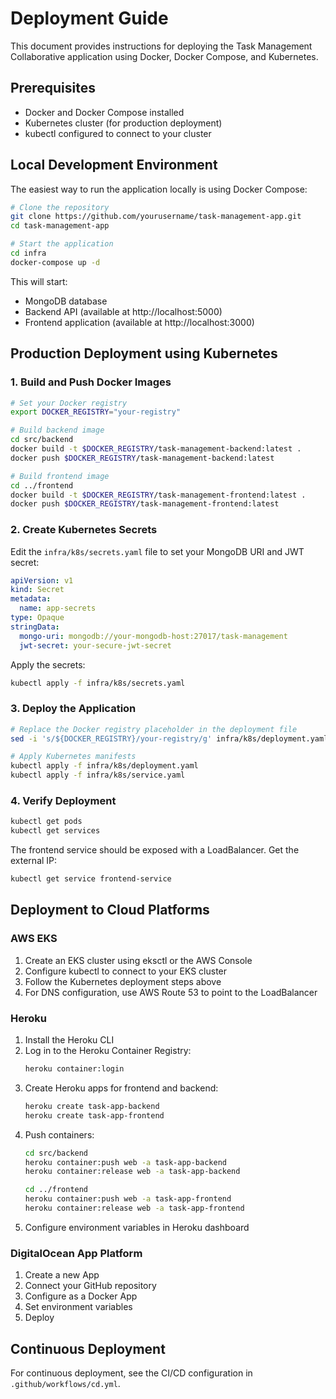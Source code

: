 # Deployment Guide

This document provides instructions for deploying the Task Management Collaborative application using Docker, Docker Compose, and Kubernetes.

## Prerequisites

- Docker and Docker Compose installed
- Kubernetes cluster (for production deployment)
- kubectl configured to connect to your cluster

## Local Development Environment

The easiest way to run the application locally is using Docker Compose:

```bash
# Clone the repository
git clone https://github.com/yourusername/task-management-app.git
cd task-management-app

# Start the application
cd infra
docker-compose up -d
```

This will start:
- MongoDB database
- Backend API (available at http://localhost:5000)
- Frontend application (available at http://localhost:3000)

## Production Deployment using Kubernetes

### 1. Build and Push Docker Images

```bash
# Set your Docker registry
export DOCKER_REGISTRY="your-registry"

# Build backend image
cd src/backend
docker build -t $DOCKER_REGISTRY/task-management-backend:latest .
docker push $DOCKER_REGISTRY/task-management-backend:latest

# Build frontend image
cd ../frontend
docker build -t $DOCKER_REGISTRY/task-management-frontend:latest .
docker push $DOCKER_REGISTRY/task-management-frontend:latest
```

### 2. Create Kubernetes Secrets

Edit the `infra/k8s/secrets.yaml` file to set your MongoDB URI and JWT secret:

```yaml
apiVersion: v1
kind: Secret
metadata:
  name: app-secrets
type: Opaque
stringData:
  mongo-uri: mongodb://your-mongodb-host:27017/task-management
  jwt-secret: your-secure-jwt-secret
```

Apply the secrets:

```bash
kubectl apply -f infra/k8s/secrets.yaml
```

### 3. Deploy the Application

```bash
# Replace the Docker registry placeholder in the deployment file
sed -i 's/${DOCKER_REGISTRY}/your-registry/g' infra/k8s/deployment.yaml

# Apply Kubernetes manifests
kubectl apply -f infra/k8s/deployment.yaml
kubectl apply -f infra/k8s/service.yaml
```

### 4. Verify Deployment

```bash
kubectl get pods
kubectl get services
```

The frontend service should be exposed with a LoadBalancer. Get the external IP:

```bash
kubectl get service frontend-service
```

## Deployment to Cloud Platforms

### AWS EKS

1. Create an EKS cluster using eksctl or the AWS Console
2. Configure kubectl to connect to your EKS cluster
3. Follow the Kubernetes deployment steps above
4. For DNS configuration, use AWS Route 53 to point to the LoadBalancer

### Heroku

1. Install the Heroku CLI
2. Log in to the Heroku Container Registry:
   ```bash
   heroku container:login
   ```
3. Create Heroku apps for frontend and backend:
   ```bash
   heroku create task-app-backend
   heroku create task-app-frontend
   ```
4. Push containers:
   ```bash
   cd src/backend
   heroku container:push web -a task-app-backend
   heroku container:release web -a task-app-backend
   
   cd ../frontend
   heroku container:push web -a task-app-frontend
   heroku container:release web -a task-app-frontend
   ```
5. Configure environment variables in Heroku dashboard

### DigitalOcean App Platform

1. Create a new App
2. Connect your GitHub repository
3. Configure as a Docker App
4. Set environment variables
5. Deploy

## Continuous Deployment

For continuous deployment, see the CI/CD configuration in `.github/workflows/cd.yml`. 